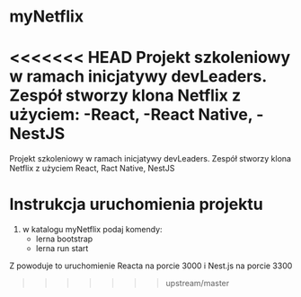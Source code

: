 # myNetflix
<<<<<<< HEAD
Projekt szkoleniowy w ramach inicjatywy devLeaders. 
Zespół stworzy klona Netflix z użyciem:
-React, 
-React Native, 
-NestJS
=======
Projekt szkoleniowy w ramach inicjatywy devLeaders. Zespół stworzy klona Netflix z użyciem React, Ract Native, NestJS

# Instrukcja uruchomienia projektu
1. w katalogu myNetflix podaj komendy:
    - lerna bootstrap
    - lerna run start

 Z powoduje to uruchomienie Reacta na porcie 3000 i Nest.js na porcie 3300 
>>>>>>> upstream/master

